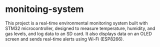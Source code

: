 # monitoing-system
This project is a real-time environmental monitoring system built with STM32 microcontroller, designed to measure temperature, humidity, and gas levels, and log data to an SD card. It also displays data on an OLED screen and sends real-time alerts using Wi-Fi (ESP8266).

